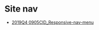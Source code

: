 # Site nav

* [2019Q4 0905CID_Responsive-nav-menu](./../../code_examples/2019Q4/0905CID_Responsive-nav-menu/README.md)